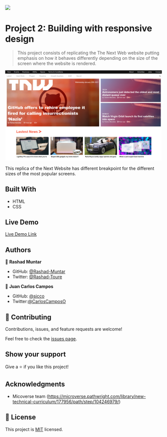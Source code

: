 ![](https://img.shields.io/badge/Microverse-blueviolet)

# Project 2: Building with responsive design

> This project consists of replicating the The Next Web website putting emphasis on how it behaves differently depending on the size of the screen where the website is rendered.

![screenshot](./assets/images/app_screenshot.png)

This replica of the Next Website has different breakpoint for the different sizes of the most popular screens.

## Built With

- HTML
- CSS

## Live Demo

[Live Demo Link](https://rashad-muntar.github.io/the-new-web/)


## Authors

👤 **Rashad Muntar**

- GitHub: [@Rashad-Muntar](https://github.com/Rashad-Muntar)
- Twitter: [@Rashad-Toure](https://twitter.com/twitterhandle)

👤 **Juan Carlos Campos**

- GitHub: [@sjcco](https://github.com/sjcco)
- Twitter:[@CarlosCamposO](https://twitter.com/CarlosCamposO)

## 🤝 Contributing

Contributions, issues, and feature requests are welcome!

Feel free to check the [issues page](issues/).

## Show your support

Give a ⭐️ if you like this project!

## Acknowledgments

- Micoverse team (https://microverse.pathwright.com/library/new-technical-curriculum/177956/path/step/104246979/)

## 📝 License

This project is [MIT](lic.url) licensed.
